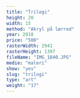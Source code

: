 ```yaml
---
title: "Trilogi"
height: 20
width: 15
method: "Akryl på lærred"
year: 2018
price: "500"
rasterWidth: 2941
rasterHeight: 1397
fileName: "IMG_1840.JPG"
medie: "maleri"
show: "yes"
slug: "trilogi"
type: "art"
weight: "17"
---
```

